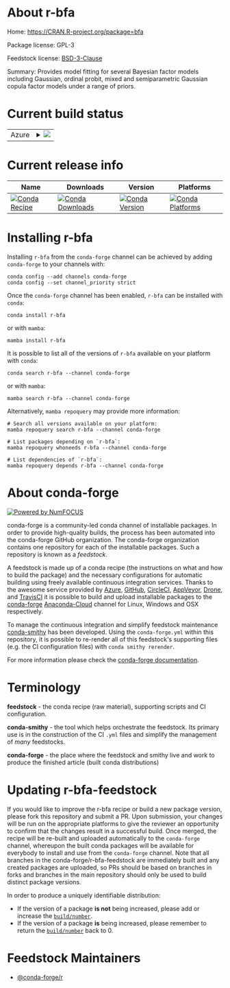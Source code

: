 About r-bfa
===========

Home: https://CRAN.R-project.org/package=bfa

Package license: GPL-3

Feedstock license: [BSD-3-Clause](https://github.com/conda-forge/r-bfa-feedstock/blob/main/LICENSE.txt)

Summary: Provides model fitting for several Bayesian factor models including Gaussian, ordinal probit, mixed and semiparametric Gaussian copula factor models under a range of priors.

Current build status
====================


<table>
    
  <tr>
    <td>Azure</td>
    <td>
      <details>
        <summary>
          <a href="https://dev.azure.com/conda-forge/feedstock-builds/_build/latest?definitionId=3349&branchName=main">
            <img src="https://dev.azure.com/conda-forge/feedstock-builds/_apis/build/status/r-bfa-feedstock?branchName=main">
          </a>
        </summary>
        <table>
          <thead><tr><th>Variant</th><th>Status</th></tr></thead>
          <tbody><tr>
              <td>linux_64_r_base4.1</td>
              <td>
                <a href="https://dev.azure.com/conda-forge/feedstock-builds/_build/latest?definitionId=3349&branchName=main">
                  <img src="https://dev.azure.com/conda-forge/feedstock-builds/_apis/build/status/r-bfa-feedstock?branchName=main&jobName=linux&configuration=linux_64_r_base4.1" alt="variant">
                </a>
              </td>
            </tr><tr>
              <td>linux_64_r_base4.2</td>
              <td>
                <a href="https://dev.azure.com/conda-forge/feedstock-builds/_build/latest?definitionId=3349&branchName=main">
                  <img src="https://dev.azure.com/conda-forge/feedstock-builds/_apis/build/status/r-bfa-feedstock?branchName=main&jobName=linux&configuration=linux_64_r_base4.2" alt="variant">
                </a>
              </td>
            </tr><tr>
              <td>osx_64_r_base4.1</td>
              <td>
                <a href="https://dev.azure.com/conda-forge/feedstock-builds/_build/latest?definitionId=3349&branchName=main">
                  <img src="https://dev.azure.com/conda-forge/feedstock-builds/_apis/build/status/r-bfa-feedstock?branchName=main&jobName=osx&configuration=osx_64_r_base4.1" alt="variant">
                </a>
              </td>
            </tr><tr>
              <td>osx_64_r_base4.2</td>
              <td>
                <a href="https://dev.azure.com/conda-forge/feedstock-builds/_build/latest?definitionId=3349&branchName=main">
                  <img src="https://dev.azure.com/conda-forge/feedstock-builds/_apis/build/status/r-bfa-feedstock?branchName=main&jobName=osx&configuration=osx_64_r_base4.2" alt="variant">
                </a>
              </td>
            </tr><tr>
              <td>win_64</td>
              <td>
                <a href="https://dev.azure.com/conda-forge/feedstock-builds/_build/latest?definitionId=3349&branchName=main">
                  <img src="https://dev.azure.com/conda-forge/feedstock-builds/_apis/build/status/r-bfa-feedstock?branchName=main&jobName=win&configuration=win_64_" alt="variant">
                </a>
              </td>
            </tr>
          </tbody>
        </table>
      </details>
    </td>
  </tr>
</table>

Current release info
====================

| Name | Downloads | Version | Platforms |
| --- | --- | --- | --- |
| [![Conda Recipe](https://img.shields.io/badge/recipe-r--bfa-green.svg)](https://anaconda.org/conda-forge/r-bfa) | [![Conda Downloads](https://img.shields.io/conda/dn/conda-forge/r-bfa.svg)](https://anaconda.org/conda-forge/r-bfa) | [![Conda Version](https://img.shields.io/conda/vn/conda-forge/r-bfa.svg)](https://anaconda.org/conda-forge/r-bfa) | [![Conda Platforms](https://img.shields.io/conda/pn/conda-forge/r-bfa.svg)](https://anaconda.org/conda-forge/r-bfa) |

Installing r-bfa
================

Installing `r-bfa` from the `conda-forge` channel can be achieved by adding `conda-forge` to your channels with:

```
conda config --add channels conda-forge
conda config --set channel_priority strict
```

Once the `conda-forge` channel has been enabled, `r-bfa` can be installed with `conda`:

```
conda install r-bfa
```

or with `mamba`:

```
mamba install r-bfa
```

It is possible to list all of the versions of `r-bfa` available on your platform with `conda`:

```
conda search r-bfa --channel conda-forge
```

or with `mamba`:

```
mamba search r-bfa --channel conda-forge
```

Alternatively, `mamba repoquery` may provide more information:

```
# Search all versions available on your platform:
mamba repoquery search r-bfa --channel conda-forge

# List packages depending on `r-bfa`:
mamba repoquery whoneeds r-bfa --channel conda-forge

# List dependencies of `r-bfa`:
mamba repoquery depends r-bfa --channel conda-forge
```


About conda-forge
=================

[![Powered by
NumFOCUS](https://img.shields.io/badge/powered%20by-NumFOCUS-orange.svg?style=flat&colorA=E1523D&colorB=007D8A)](https://numfocus.org)

conda-forge is a community-led conda channel of installable packages.
In order to provide high-quality builds, the process has been automated into the
conda-forge GitHub organization. The conda-forge organization contains one repository
for each of the installable packages. Such a repository is known as a *feedstock*.

A feedstock is made up of a conda recipe (the instructions on what and how to build
the package) and the necessary configurations for automatic building using freely
available continuous integration services. Thanks to the awesome service provided by
[Azure](https://azure.microsoft.com/en-us/services/devops/), [GitHub](https://github.com/),
[CircleCI](https://circleci.com/), [AppVeyor](https://www.appveyor.com/),
[Drone](https://cloud.drone.io/welcome), and [TravisCI](https://travis-ci.com/)
it is possible to build and upload installable packages to the
[conda-forge](https://anaconda.org/conda-forge) [Anaconda-Cloud](https://anaconda.org/)
channel for Linux, Windows and OSX respectively.

To manage the continuous integration and simplify feedstock maintenance
[conda-smithy](https://github.com/conda-forge/conda-smithy) has been developed.
Using the ``conda-forge.yml`` within this repository, it is possible to re-render all of
this feedstock's supporting files (e.g. the CI configuration files) with ``conda smithy rerender``.

For more information please check the [conda-forge documentation](https://conda-forge.org/docs/).

Terminology
===========

**feedstock** - the conda recipe (raw material), supporting scripts and CI configuration.

**conda-smithy** - the tool which helps orchestrate the feedstock.
                   Its primary use is in the construction of the CI ``.yml`` files
                   and simplify the management of *many* feedstocks.

**conda-forge** - the place where the feedstock and smithy live and work to
                  produce the finished article (built conda distributions)


Updating r-bfa-feedstock
========================

If you would like to improve the r-bfa recipe or build a new
package version, please fork this repository and submit a PR. Upon submission,
your changes will be run on the appropriate platforms to give the reviewer an
opportunity to confirm that the changes result in a successful build. Once
merged, the recipe will be re-built and uploaded automatically to the
`conda-forge` channel, whereupon the built conda packages will be available for
everybody to install and use from the `conda-forge` channel.
Note that all branches in the conda-forge/r-bfa-feedstock are
immediately built and any created packages are uploaded, so PRs should be based
on branches in forks and branches in the main repository should only be used to
build distinct package versions.

In order to produce a uniquely identifiable distribution:
 * If the version of a package **is not** being increased, please add or increase
   the [``build/number``](https://docs.conda.io/projects/conda-build/en/latest/resources/define-metadata.html#build-number-and-string).
 * If the version of a package **is** being increased, please remember to return
   the [``build/number``](https://docs.conda.io/projects/conda-build/en/latest/resources/define-metadata.html#build-number-and-string)
   back to 0.

Feedstock Maintainers
=====================

* [@conda-forge/r](https://github.com/conda-forge/r/)

